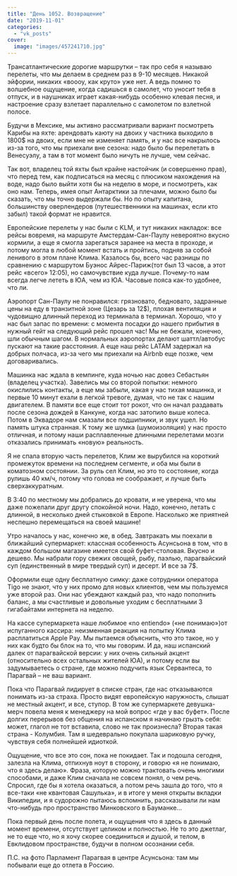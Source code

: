 ```yaml
---
title: "День 1052. Возвращение"
date: "2019-11-01"
categories: 
  - "vk_posts"
cover:
  image: "images/457241710.jpg"
---
```


Трансатлантические дорогие маршрутки – так про себя я называю перелеты, что мы делаем в среднем раз в 9-10 месяцев. Никакой эйфории, никаких «воооу, как круто» уже нет. А ведь помню то волшебное ощущение, когда садишься в самолет, что уносит тебя в отпуск, и в наушниках играет какая-нибудь особенно клевая песня, и настроение сразу взлетает параллельно с самолетом по взлетной полосе.

<!--more-->

Будучи в Мексике, мы активно рассматривали вариант посмотреть Карибы на яхте: арендовать каюту на двоих у частника выходило в 1800$ на двоих, если мне не изменяет память, и у нас все накрылось из-за того, что мы приехали вне сезона: надо было бы перелетать в Венесуэлу, а там в тот момент было ничуть не лучше, чем сейчас.

Так вот, владелец той яхты был крайне настойчик (и совершенно прав), что перед тем, как подписаться на месяц с плюсиком нахождения на воде, надо было выйти хотя бы на неделю в море, и посмотреть, как оно нам. Теперь, имея опыт Антарктики за плечами, можно было бы сказать, что мы точно выдержали бы. Но по опыту капитана, большинству оверлендеров (путешественники на машинах, если кто забыл) такой формат не нравится.

Европейские перелеты у нас были с KLM, и тут никаких накладок: все рейсы вовремя, на маршруте Амстердам-Сан-Паулу невероятно вкусно кормили, а еще я смогла зарегаться заранее на места в проходе, и потому могла в любой момент встать и пройтись, подняв за собой ленивого в этом плане Клима. Казалось бы, всего час разницы по сравнению с маршрутом Буэнос Айрес-Париж(тот был 13 часов, а этот рейс «всего» 12:05), но самочувствие куда лучше. Почему-то нам всегда легче лететь в ЮА, чем из ЮА. Часовые пояса как-то удобнее, что ли.

Аэропорт Сан-Паулу не понравился: грязновато, бедновато, задранные цены на еду в транзитной зоне (Цезарь за 12$), плохая вентиляция и чудовищно длинный переход из терминала в терминал. Хорошо, что у нас был запас по времени: с момента посадки до нашего прибытия в нужный гейт на следующий рейс прошел час! Мы не бежали, конечно, шли обычным шагом. В нормальных аэропортах делают шаттл/автобус пускают на такие расстояния. А еще наш рейс LATAM задержал на добрых полчаса, из-за чего мы приехали на Airbnb еще позже, чем договаривались.

Машинка нас ждала в кемпинге, куда ночью нас довез Себастьян (владелец участка). Завелись мы со второй попытки: немного окислились контакты, а еще мы забыли, какая у нас тихая машинка, и первые 10 минут ехали в легкой тревоге, думая, что не так с нашим двигателем. В памяти все еще стоит тот рокот, что он начал раздавать после сезона дождей в Канкуне, когда нас затопило выше колеса. Потом в Эквадоре нам смазали все подшипники, и звук ушел. Но память штука странная. К тому же шумка (шумоизоляция) у нас просто отличная, и потому наши расплавленные длинными перелетами мозги отказались принимать «новую» реальность.

Я не спала вторую часть перелетов, Клим же вырубился на короткий промежуток времени на последнем сегменте, и оба мы были в коматозном состоянии. За руль сел Клим, но это то состояние, когда рулишь 40 км/ч, потому что голова не соображает, и лучше быть сверхаккуратным.

В 3:40 по местному мы добрались до кровати, и не уверена, что мы даже пожелали друг другу спокойной ночи. Надо, конечно, летать с длинной, в несколько дней стыковкой в Европе. Насколько же приятней неспешно перемещаться на своей машине!

Утро началось у нас, конечно же, в обед. Завтракать мы поехали в ближайший супермаркет: классная особенность Асунсьона в том, что в каждом большом магазине имеется свой буфет-столовая. Вкусно и дешево. Мы набрали гору свежих овощей, рыбу, паэлью, парагвайский суп (единственный в мире твердый суп) и десерт. И все за 7$.

Оформили еще одну бесплатную симку: даже сотрудники оператора Tigo не знают, что у них промо для новых клиентов, чем мы пользуемся уже второй раз. Они нас убеждают каждый раз, что надо пополнить баланс, а мы счастливые и довольные уходим с бесплатными 3 гигабайтами интернета на неделю.

На кассе супермаркета наше любимое «no entiendo» («не понимаю»)от испуганного кассира: неизменная реакция на попытку Клима расплатиться Apple Pay. Мы пытаемся объяснить, что это такое, но у них как будто бы блок на то, что мы говорим. И да, наш испанский далек от парагвайской версии: у них очень сильный акцент (относительно всех остальных жителей ЮА), и потому если вы задумываетесь о стране, где можно подучить язык Сервантеса, то Парагвай – не ваш вариант.

Пока что Парагвай лидирует в списке стран, где нас отказываются понимать из-за страха. Просто видят европейскую наружность, слышат не местный акцент, и все, ступор. В том же супермаркете девушка-мерч повела меня к менеджеру на мой вопрос «где у вас буфет». После долгих перерывов без общения на испанском я начинаю грызть себя: может, глагол не тот вставила, слово не так произнесла? Вторая такая страна - Колумбия. Там я шедеврально покупала шариковую ручку, чувствуя себя полнейшей идиоткой.

Ощущение, что все это сон, пока не покидает. Так и подошла сегодня, залезла на Клима, отпихнув ноут в сторону, и говорю «я не понимаю, что я здесь делаю». Фраза, которую можно трактовать очень многими способами, и даже Клим сначала не совсем понял, о чем речь. Спросил, где бы я хотела оказаться, а потом речь зашла до того, что я все-таки «не квантовая Сашулька», и в итоге у меня открыты вкладки Википедии, и я судорожно пытаюсь вспомнить, рассказывали ли нам что-нибудь про пространство Минковского в Бауманке…

Пока первый день после полета, и ощущения что я здесь в данный момент времени, отсутствует целиком и полностью. Не то это джетлаг, не то еще что, но я хочу скорее соединиться и душой, и телом, в Евклидовом пространстве, будучи в полном осознании себя.

П.С. на фото Парламент Парагвая в центре Асунсьона: там мы побывали еще до отлета в Россию.
